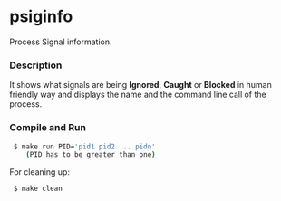 # psiginfo


Process Signal information.


### Description

It shows what signals are being **Ignored**, **Caught** or **Blocked** in human friendly way and displays the name and the command line call of the process.


### Compile and Run

```bash
 $ make run PID='pid1 pid2 ... pidn'
	(PID has to be greater than one)
```

For cleaning up:

```bash
 $ make clean
```

